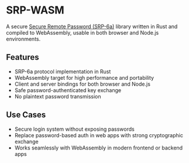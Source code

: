 # SRP-WASM

A secure [Secure Remote Password (SRP-6a)](https://en.wikipedia.org/wiki/Secure_Remote_Password_protocol) library written in Rust and compiled to WebAssembly, usable in both browser and Node.js environments.

## Features

- SRP-6a protocol implementation in Rust
- WebAssembly target for high performance and portability
- Client and server bindings for both browser and Node.js
- Safe password-authenticated key exchange
- No plaintext password transmission

## Use Cases

- Secure login system without exposing passwords
- Replace password-based auth in web apps with strong cryptographic exchange
- Works seamlessly with WebAssembly in modern frontend or backend apps

